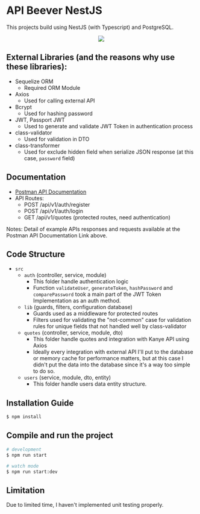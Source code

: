 # API Beever NestJS

This projects build using NestJS (with Typescript) and PostgreSQL.

<div align="center">
  <img src="https://skillicons.dev/icons?i=nestjs,typescript,postgres" />
</div>


## External Libraries (and the reasons why use these libraries):

- Sequelize ORM
    - Required ORM Module
- Axios
    - Used for calling external API
- Bcrypt
    - Used for hashing password 
- JWT, Passport JWT
    - Used to generate and validate JWT Token in authentication process
- class-validator
    - Used for validation in DTO
- class-transformer
    - Used for exclude hidden field when serialize JSON response (at this case, `password` field)

## Documentation

- [Postman API Documentation]([[https://www.postman.com/nrmld/workspace/hyperhire-distributed-llm-assignment-noor-maulida/folder/158398-4feb623d-453c-46ca-91fd-0fd24d57f697?action=share&source=copy-link&creator=158398&ctx=documentation](https://www.postman.com/payload-meteorologist-85676392/workspace/api-beever-nestjs)](https://www.postman.com/payload-meteorologist-85676392/workspace/api-beever-nestjs))
- API Routes:
  - POST /api/v1/auth/register
  - POST /api/v1/auth/login
  - GET /api/v1/quotes (protected routes, need authentication)

Notes: Detail of example APIs responses and requests available at the Postman API Documentation Link above.

## Code Structure

- `src`
  - `auth` (controller, service, module)
    - This folder handle authentication logic
    - Function `validateUser`, `generateToken`, `hashPassword` and `comparePassword` took a main part of the JWT Token Implementation as an auth method.
  - `lib` (guards, filters, configuration database)
    - Guards used as a middleware for protected routes
    - Filters used for validating the "not-common" case for validation rules for unique fields that not handled well by class-validator
  - `quotes` (controller, service, module, dto)
    - This folder handle quotes and integration with Kanye API using Axios
    - Ideally every integration with external API I'll put to the database or memory cache for performance matters, but at this case I didn't put the data into the database since it's a way too simple to do so.
  - `users` (service, module, dto, entity)
    - This folder handle users data entity structure.
    

## Installation Guide

```bash
$ npm install
```

## Compile and run the project

```bash
# development
$ npm run start

# watch mode
$ npm run start:dev
```

## Limitation

Due to limited time, I haven't implemented unit testing properly.
